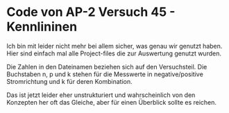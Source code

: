 # Code von AP-2 Versuch 45 - Kennlininen

Ich bin mit leider nicht mehr bei allem sicher, was genau wir genutzt haben. Hier sind einfach mal alle Project-files die zur Auswertung genutzt wurden.

Die Zahlen in den Dateinamen beziehen sich auf den Versuchsteil. Die Buchstaben n, p und k stehen für die Messwerte in negative/positive Stromrichtung 
und k für deren Kombination.

Das ist jetzt leider eher unstrukturiert und wahrscheinlich von den Konzepten her oft das Gleiche, aber für einen Überblick sollte es reichen.
